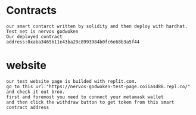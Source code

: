# Contracts

    our smart contarct written by solidity and then deploy with hardhat.
    Test net is nervos godwoken
    Our deployed contract address:0xaba3465b11e43ba29c8993984b0fc6e68b3a5f44

# website

    our test website page is builded with replit.com.
    go to this url:"https://nervos-godwoken-test-page.coiiasd88.repl.co/" and check it out broo.
    first and foremost you need to connect your metamask wallet
    and then click the withdraw button to get token from this smart contract address
